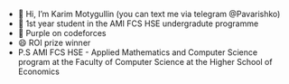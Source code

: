 - 👋 Hi, I’m Karim Motygullin (you can text me via telegram @Pavarishko)
- 🌱 1st year student in the AMI FCS HSE undergradute programme 
- 👀 Purple on codeforces
- 😄 ROI prize winner
- P.S AMI FCS HSE - Applied Mathematics and Computer Science program at the Faculty of Computer Science at the Higher School of Economics

<!---
Pavarishko/Pavarishko is a ✨ special ✨ repository because its `README.md` (this file) appears on your GitHub profile.
You can click the Preview link to take a look at your changes.
--->
